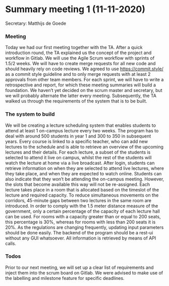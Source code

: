 # Summary meeting 1 (11-11-2020)
Secretary: Matthijs de Goede

### Meeting 
Today we had our first meeting together with the TA. After a quick introduction round, the TA explained us the concept of the project and workflow in Gitlab. We will use the Agile Scrum workflow with sprints of 1.5/2 weeks. We will have to create merge requests for all new code and should heavily rely on code reviews. 
We agreed to use https://commit.style/ as a commit style guideline and to only merge requests with at least 2 approvals from other team members. For each sprint, we will have to write a retrospective and report, for which these meeting summaries will build a foundation. We haven’t yet decided on the scrum master and secretary, but we will probably alternate the latter every meeting. Subsequently, the TA walked us through the requirements of the system that is to be built. 

### The system to build
We will be creating a lecture scheduling system that enables students to attend at least 1 on-campus lecture every two weeks. The program has to deal with around 500 students in year 1 and 300 to 350 in subsequent years. Every course is linked to a specific teacher, who can add new lectures to the schedule and is able to retrieve an overview of the upcoming lectures and their details. For each lecture, a subset of the students is selected to attend it live on campus, whilst the rest of the students will watch the lecture at home via a live broadcast. After login, students can retrieve information on when they are selected to attend live lectures, where they take place,  and when they are expected to watch online. Students can also indicate that they won’t be attending the on-campus meeting. However, the slots that become available this way will not be re-assigned. Each lecture takes place in a room that is allocated based on the timeslot of the lecture and required capacity. To reduce simultaneous movements on the corridors, 45-minute gaps between two lectures in the same room are introduced. In order to comply with the 1.5 meter distance measure of the government, only a certain percentage of the capacity of each lecture hall can be used.  For rooms with a capacity greater than or equal to 200 seats, this percentage is 30%, whereas for rooms with less than 200 seats it is 20%. As the regulations are changing frequently, updating input parameters should be done easily. The backend of the program should be a rest-ui without any GUI whatsoever. All information is retrieved by means of API calls. 

### Todos
Prior to our next meeting, we will set up a clear list of requirements and inject them into the scrum board on Gitlab. We were advised to make use of the labelling and milestone feature for specific deadlines.
